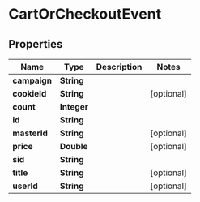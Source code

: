 
# CartOrCheckoutEvent

## Properties
Name | Type | Description | Notes
------------ | ------------- | ------------- | -------------
**campaign** | **String** |  | 
**cookieId** | **String** |  |  [optional]
**count** | **Integer** |  | 
**id** | **String** |  | 
**masterId** | **String** |  |  [optional]
**price** | **Double** |  |  [optional]
**sid** | **String** |  | 
**title** | **String** |  |  [optional]
**userId** | **String** |  |  [optional]



